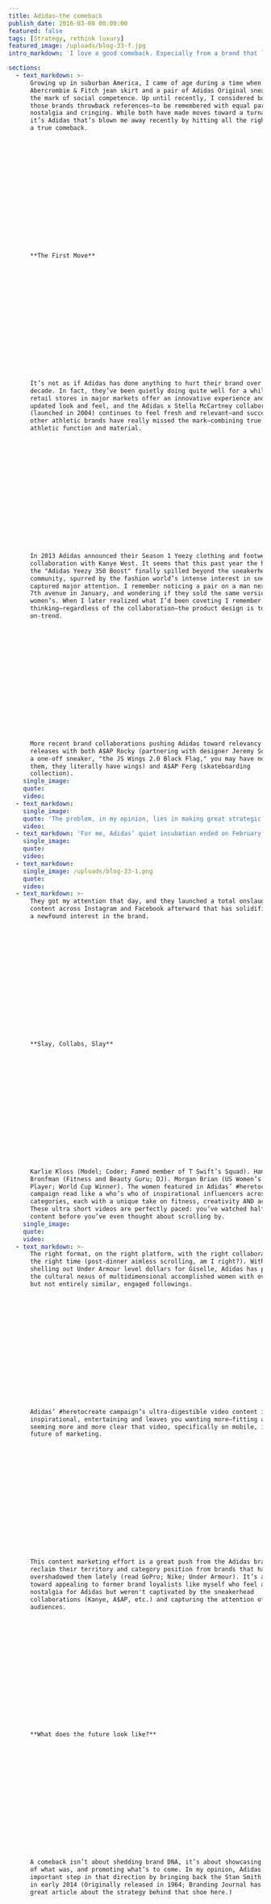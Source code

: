 ```yaml
---
title: Adidas—the comeback
publish_date: 2016-03-08 00:00:00
featured: false
tags: [Strategy, rethink luxury]
featured_image: /uploads/blog-33-f.jpg
intro_markdown: 'I love a good comeback. Especially from a brand that lost its way not by any major misstep, but rather by being a little too quiet for a little too long.​'

sections:
  - text_markdown: >-
      Growing up in suburban America, I came of age during a time when an
      Abercrombie & Fitch jean skirt and a pair of Adidas Original sneakers were
      the mark of social competence. Up until recently, I considered both of
      those brands throwback references—to be remembered with equal parts
      nostalgia and cringing. While both have made moves toward a turnaround,
      it’s Adidas that’s blown me away recently by hitting all the right notes of
      a true comeback.

















      **The First Move**

















      It’s not as if Adidas has done anything to hurt their brand over the last
      decade. In fact, they’ve been quietly doing quite well for a while. Their
      retail stores in major markets offer an innovative experience and totally
      updated look and feel, and the Adidas x Stella McCartney collaboration
      (launched in 2004) continues to feel fresh and relevant—and succeed where
      other athletic brands have really missed the mark—combining true style with
      athletic function and material.

















      In 2013 Adidas announced their Season 1 Yeezy clothing and footwear
      collaboration with Kanye West. It seems that this past year the hype around
      the "Adidas Yeezy 350 Boost" finally spilled beyond the sneakerhead
      community, spurred by the fashion world’s intense interest in sneakers, and
      captured major attention. I remember noticing a pair on a man next to me on
      7th avenue in January, and wondering if they sold the same version in
      women’s. When I later realized what I’d been coveting I remember
      thinking—regardless of the collaboration—the product design is totally
      on-trend.

















      More recent brand collaborations pushing Adidas toward relevancy include
      releases with both A$AP Rocky (partnering with designer Jeremy Scott for
      a one-off sneaker, "the JS Wings 2.0 Black Flag," you may have noticed
      them, they literally have wings) and A$AP Ferg (skateboarding
      collection).​
    single_image:
    quote:
    video:
  - text_markdown:
    single_image:
    quote: 'The problem, in my opinion, lies in making great strategic moves as a brand but doing nothing to put yourself where your consumer’s attention is.'
    video:
  - text_markdown: 'For me, Adidas’ quiet incubation ended on February 14th of this year. I have no doubt Adidas knew exactly what they were doing when they posted a photo featuring two women on Valentine’s Day with the caption "the love you take is equal to the love you make." While certainly they are not the first big brand to take a stand for equality via advertising, I can’t remember a brand so adamantly and eloquently shutting down trollers and haters alike with responses like, "No, this day is for LOVE. Happy Valentine’s Day."​'
    single_image:
    quote:
    video:
  - text_markdown:
    single_image: /uploads/blog-33-1.png
    quote:
    video:
  - text_markdown: >-
      They got my attention that day, and they launched a total onslaught of
      content across Instagram and Facebook afterward that has solidified
      a newfound interest in the brand.

















      **Slay, Collabs, Slay**

















      Karlie Kloss (Model; Coder; Famed member of T Swift’s Squad). Hannah
      Bronfman (Fitness and Beauty Guru; DJ). Morgan Brian (US Women’s Soccer
      Player; World Cup Winner). The women featured in Adidas’ #heretocreate
      campaign read like a who’s who of inspirational influencers across
      categories, each with a unique take on fitness, creativity AND achievement.
      These ultra short videos are perfectly paced: you’ve watched half of the
      content before you’ve even thought about scrolling by.​
    single_image:
    quote:
    video:
  - text_markdown: >-
      The right format, on the right platform, with the right collaborators at
      the right time (post-dinner aimless scrolling, am I right?). Without
      shelling out Under Armour level dollars for Giselle, Adidas has pinpointed
      the cultural nexus of multidimensional accomplished women with overlapping
      but not entirely similar, engaged followings.

















      Adidas’ #heretocreate campaign’s ultra-digestible video content is
      inspirational, entertaining and leaves you wanting more—fitting as it’s
      seeming more and more clear that video, specifically on mobile, is the
      future of marketing.

















      This content marketing effort is a great push from the Adidas brand to
      reclaim their territory and category position from brands that have
      overshadowed them lately (read GoPro; Nike; Under Armour). It’s a move
      toward appealing to former brand loyalists like myself who feel a bit of
      nostalgia for Adidas but weren't captivated by the sneakerhead
      collaborations (Kanye, A$AP, etc.) and capturing the attention of new
      audiences.

















      **What does the future look like?**

















      A comeback isn’t about shedding brand DNA, it’s about showcasing the best
      of what was, and promoting what’s to come. In my opinion, Adidas made an
      important step in that direction by bringing back the Stan Smith Original
      in early 2014 (Originally released in 1964; Branding Journal has a really
      great article about the strategy behind that shoe here.)

















      With spring on the horizon the time is right for a sporting goods brand to
      vie for mindshare. I have a feeling I’m not the only one with with a lot of
      heart for Adidas, and I can’t wait to see their next move.​
    single_image:
    quote:
    video:
contact_tagline: "Let's start a conversation about luxury."
---
```



